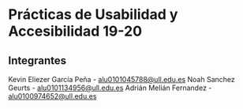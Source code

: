 # Prácticas de Usabilidad y Accesibilidad 19-20

## Integrantes

Kevin Eliezer García Peña - alu0101045788@ull.edu.es
Noah Sanchez Geurts - alu0101134956@ull.edu.es
Adrián Melián Fernandez - alu0100974652@ull.edu.es

